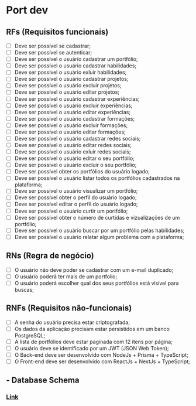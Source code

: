 # Port dev

## RFs (Requisitos funcionais)

 - [ ]  Deve ser possível se cadastrar;
 - [ ]  Deve ser possível se autenticar;
 - [ ]  Deve ser possível o usuário cadastrar um portfólio;
 - [ ]  Deve ser possível o usuário cadastrar habilidades;
 - [ ]  Deve ser possível o usuário exluir habilidades;
 - [ ]  Deve ser possível o usuário cadastrar projetos;
 - [ ]  Deve ser possível o usuário excluir projetos;
 - [ ]  Deve ser possível o usuário editar projetos;
 - [ ]  Deve ser possível o usuário cadastrar experiências;
 - [ ]  Deve ser possível o usuário excluir experiências;
 - [ ]  Deve ser possível o usuário editar experiências;
 - [ ]  Deve ser possível o usuário cadastrar formações;
 - [ ]  Deve ser possível o usuário excluir formações;
 - [ ]  Deve ser possível o usuário editar formações;
 - [ ]  Deve ser possível o usuário cadastrar redes sociais;
 - [ ]  Deve ser possível o usuário editar redes sociais;
 - [ ]  Deve ser possível o usuário exluir redes sociais;
 - [ ]  Deve ser possível o usuário editar o seu portfólio;
 - [ ]  Deve ser possível o usuário excluir o seu portfólio;
 - [ ]  Deve ser possível obter os portfólios do usuário logado;
 - [ ]  Deve ser possível o usuário listar todos os portfólios cadastrados na plataforma;
 - [ ]  Deve ser possível o usuário visualizar um portfólio;
 - [ ]  Deve ser possível obter o perfil do usuário logado;
 - [ ]  Deve ser possível editar o perfil do usuário logado;
 - [ ]  Deve ser possível o usuário curtir um portfólio;
 - [ ]  Deve ser possível obter o número de curtidas e vizualizações de um portfólio;
 - [ ]  Deve ser possível o usuário buscar por um portfólio pelas habilidades;
 - [ ]  Deve ser possível o usuário relatar algum problema com a plataforma;

## RNs (Regra de negócio)

 - [ ] O usuário não deve poder se cadastrar com um e-mail duplicado;
 - [ ] O usuário poderá ter mais de um portfolio;
 - [ ] O usuário poderá escolher qual dos seus portfólios está visível para buscas;

## RNFs (Requisitos não-funcionais)

 - [ ] A senha do usuário precisa estar criptografada;
 - [ ] Os dados da aplicação precisam estar persistidos em um banco PostgreSQL;
 - [ ] A lista de portfólios deve estar paginada com 12 itens por página;
 - [ ] O usuário deve se identificado por um JWT (JSON Web Token);
 - [ ] O Back-end deve ser desenvolvido com NodeJs + Prisma + TypeScript;
 - [ ] O Front-end deve ser desenvolvido com ReactJs + NextJs + TypeScript;

## - Database Schema
 
 ### [Link](https://miro.com/app/board/uXjVNShYszY=/?share_link_id=703360207396)